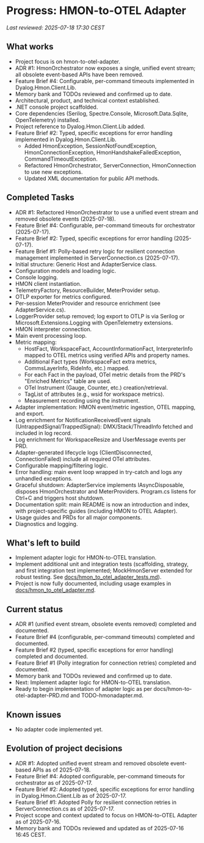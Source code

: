 # Progress: HMON-to-OTEL Adapter

_Last reviewed: 2025-07-18 17:30 CEST_

## What works
- Project focus is on hmon-to-otel-adapter.
- ADR #1: HmonOrchestrator now exposes a single, unified event stream; all obsolete event-based APIs have been removed.
- Feature Brief #4: Configurable, per-command timeouts implemented in Dyalog.Hmon.Client.Lib.
- Memory bank and TODOs reviewed and confirmed up to date.
- Architectural, product, and technical context established.
- .NET console project scaffolded.
- Core dependencies (Serilog, Spectre.Console, Microsoft.Data.Sqlite, OpenTelemetry) installed.
- Project reference to Dyalog.Hmon.Client.Lib added.
- Feature Brief #2: Typed, specific exceptions for error handling implemented in Dyalog.Hmon.Client.Lib.
  - Added HmonException, SessionNotFoundException, HmonConnectionException, HmonHandshakeFailedException, CommandTimeoutException.
  - Refactored HmonOrchestrator, ServerConnection, HmonConnection to use new exceptions.
  - Updated XML documentation for public API methods.

## Completed Tasks

- ADR #1: Refactored HmonOrchestrator to use a unified event stream and removed obsolete events (2025-07-18).
- Feature Brief #4: Configurable, per-command timeouts for orchestrator (2025-07-17).
- Feature Brief #2: Typed, specific exceptions for error handling (2025-07-17).
- Feature Brief #1: Polly-based retry logic for resilient connection management implemented in ServerConnection.cs (2025-07-17).
- Initial structure: Generic Host and AdapterService class.
- Configuration models and loading logic.
- Console logging.
- HMON client instantiation.
- TelemetryFactory, ResourceBuilder, MeterProvider setup.
- OTLP exporter for metrics configured.
- Per-session MeterProvider and resource enrichment (see AdapterService.cs).
- LoggerProvider setup removed; log export to OTLP is via Serilog or Microsoft.Extensions.Logging with OpenTelemetry extensions.
- HMON interpreter connection.
- Main event processing loop.
- Metric mapping:
  - HostFact, WorkspaceFact, AccountInformationFact, InterpreterInfo mapped to OTEL metrics using verified APIs and property names.
  - Additional Fact types (WorkspaceFact extra metrics, CommsLayerInfo, RideInfo, etc.) mapped.
  - For each Fact in the payload, OTel metric details from the PRD's "Enriched Metrics" table are used.
  - OTel Instrument (Gauge, Counter, etc.) creation/retrieval.
  - TagList of attributes (e.g., wsid for workspace metrics).
  - Measurement recording using the instrument.
- Adapter implementation: HMON event/metric ingestion, OTEL mapping, and export.
- Log enrichment for NotificationReceivedEvent signals (UntrappedSignal/TrappedSignal): DMX/Stack/ThreadInfo fetched and included in log record.
- Log enrichment for WorkspaceResize and UserMessage events per PRD.
- Adapter-generated lifecycle logs (ClientDisconnected, ConnectionFailed) include all required OTel attributes.
- Configurable mapping/filtering logic.
- Error handling: main event loop wrapped in try-catch and logs any unhandled exceptions.
- Graceful shutdown: AdapterService implements IAsyncDisposable, disposes HmonOrchestrator and MeterProviders. Program.cs listens for Ctrl+C and triggers host shutdown.
- Documentation split: main README is now an introduction and index, with project-specific guides (including HMON to OTEL Adapter).
- Usage guides and PRDs for all major components.
- Diagnostics and logging.

## What's left to build

- Implement adapter logic for HMON-to-OTEL translation.
- Implement additional unit and integration tests (scaffolding, strategy, and first integration test implemented; MockHmonServer extended for robust testing. See [docs/hmon_to_otel_adapter_tests.md](../docs/hmon_to_otel_adapter_tests.md)).
- Project is now fully documented, including usage examples in [docs/hmon_to_otel_adapter.md](../docs/hmon_to_otel_adapter.md).

## Current status
- ADR #1 (unified event stream, obsolete events removed) completed and documented.
- Feature Brief #4 (configurable, per-command timeouts) completed and documented.
- Feature Brief #2 (typed, specific exceptions for error handling) completed and documented.
- Feature Brief #1 (Polly integration for connection retries) completed and documented.
- Memory bank and TODOs reviewed and confirmed up to date.
- Next: Implement adapter logic for HMON-to-OTEL translation.
- Ready to begin implementation of adapter logic as per docs/hmon-to-otel-adapter-PRD.md and TODO-hmonadapter.md.

## Known issues
- No adapter code implemented yet.

## Evolution of project decisions
- ADR #1: Adopted unified event stream and removed obsolete event-based APIs as of 2025-07-18.
- Feature Brief #4: Adopted configurable, per-command timeouts for orchestrator as of 2025-07-17.
- Feature Brief #2: Adopted typed, specific exceptions for error handling in Dyalog.Hmon.Client.Lib as of 2025-07-17.
- Feature Brief #1: Adopted Polly for resilient connection retries in ServerConnection.cs as of 2025-07-17.
- Project scope and context updated to focus on HMON-to-OTEL Adapter as of 2025-07-16.
- Memory bank and TODOs reviewed and updated as of 2025-07-16 16:45 CEST.
